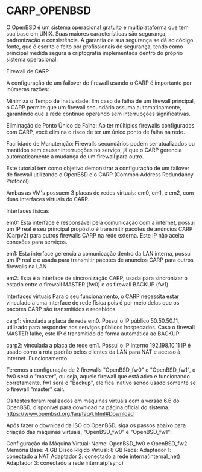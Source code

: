 # CARP_OPENBSD
O OpenBSD é um sistema operacional gratuito e multiplataforma que tem sua base em UNIX. Suas maiores características são segurança, padronização e consistência. A garantia de sua segurança se dá ao código fonte, que é escrito e feito por profissionais de segurança, tendo como principal medida segura a criptografia implementada dentro do próprio sistema operacional. 


Firewall de CARP

A configuração de um failover de firewall usando o CARP é importante por inúmeras razões:

Minimiza o Tempo de Inatividade: Em caso de falha de um firewall principal, o CARP permite que um firewall secundário assuma automaticamente, garantindo que a rede continue operando sem interrupções significativas.

Eliminação de Ponto Único de Falha: Ao ter múltiplos firewalls configurados com CARP, você elimina o risco de ter um único ponto de falha na rede.

Facilidade de Manutenção: Firewalls secundários podem ser atualizados ou mantidos sem causar interrupções no serviço, já que o CARP gerencia automaticamente a mudança de um firewall para outro.

Este tutorial tem como objetivo demonstrar a configuração de um failover de firewall utilizando o OpenBSD e o CARP (Common Address Redundancy Protocol).

Ambas as VM's possuem 3 placas de redes virtuais: em0, em1, e em2, com duas interfaces virtuais do CARP.

Interfaces físicas

em0: Esta interface é responsável pela comunicação com a internet, possui um IP real e seu principal propósito é transmitir pacotes de anúncios CARP (Carpv2) para outros firewalls CARP na rede externa. Este IP não aceita conexões para serviços.

em1: Esta interface gerencia a comunicação dentro da LAN interna, possui um IP real e é usada para transmitir pacotes de anúncios CARP para outros firewalls na LAN

em2: Esta é a interface de sincronização CARP, usada para sincronizar o estado entre o firewall MASTER (fw0) e os firewall BACKUP (fw1).

Interfaces virtuais
Para o seu funcionamento, o CARP necessita estar vinculado a uma interface de rede física pois é por meio delas que os pacotes CARP são transmitidos e recebidos.

carp1: vinculada a placa de rede em0. Possui o IP público 50.50.50.11, utilizado para responder aos serviços públicos hospedados. Caso o firewall MASTER falhe, este IP é transmitido de forma automática ao BACKUP.

carp2: vinculada a placa de rede em1. Possui o IP interno 192.198.10.11 IP é usado como a rota padrão pelos clientes da LAN para NAT e acesso à Internet. 
Funcionamento

Teremos a configuração de 2 firewalls "OpenBSD_fw0" e "OpenBSD_fw1", o fw0 será o "master", ou seja, aquele firewall que está ativo e funcionando corretamente. fw1 será o "Backup", ele fica inativo sendo usado somente se o firewall "master" cair.

Os testes foram realizados em máquinas virtuais com a versão 6.6 do OpenBSD, disponível para download na página oficial do sistema. https://www.openbsd.org/faq/faq4.html#Download

Após fazer o download da ISO do OpenBSD, siga os passos abaixo para criação das máquinas virtuais, "OpenBSD_fw0" e "OpenBSD_fw1":

Configuração da Máquina Virtual:
Nome: OpenBSD_fw0 e OpenBSD_fw2
Memória Base: 4 GB
Disco Rígido Virtual: 8 GB
Rede: Adaptador 1: conectado a NAT
Adaptador 2: conectado a rede interna(internal_net)
Adaptador 3: conectado a rede interna(pfsync)


